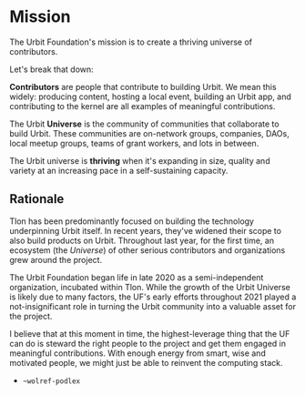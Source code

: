 # Mission

The Urbit Foundation's mission is to create a thriving universe of contributors.

Let's break that down:

**Contributors** are people that contribute to building Urbit. We mean this
widely: producing content, hosting a local event, building an Urbit app, and
contributing to the kernel are all examples of meaningful contributions.

The Urbit **Universe** is the community of communities that collaborate to build
Urbit. These communities are on-network groups, companies, DAOs, local meetup
groups, teams of grant workers, and lots in between. 

The Urbit universe is **thriving** when it's expanding in size, quality and
variety at an increasing pace in a self-sustaining capacity.

## Rationale

Tlon has been predominantly focused on building the technology underpinning
Urbit itself. In recent years, they've widened their scope to also build
products on Urbit. Throughout last year, for the first time, an ecosystem
(the *Universe*) of other serious contributors and organizations grew around the
project.

The Urbit Foundation began life in late 2020 as a semi-independent organization,
incubated within Tlon. While the growth of the Urbit Universe is likely due to
many factors, the UF's early efforts throughout 2021 played a not-insignificant
role in turning the Urbit community into a valuable asset for the project.

I believe that at this moment in time, the highest-leverage thing that the UF
can do is steward the right people to the project and get them engaged in
meaningful contributions. With enough energy from smart, wise and motivated
people, we might just be able to reinvent the computing stack.

- `~wolref-podlex`

